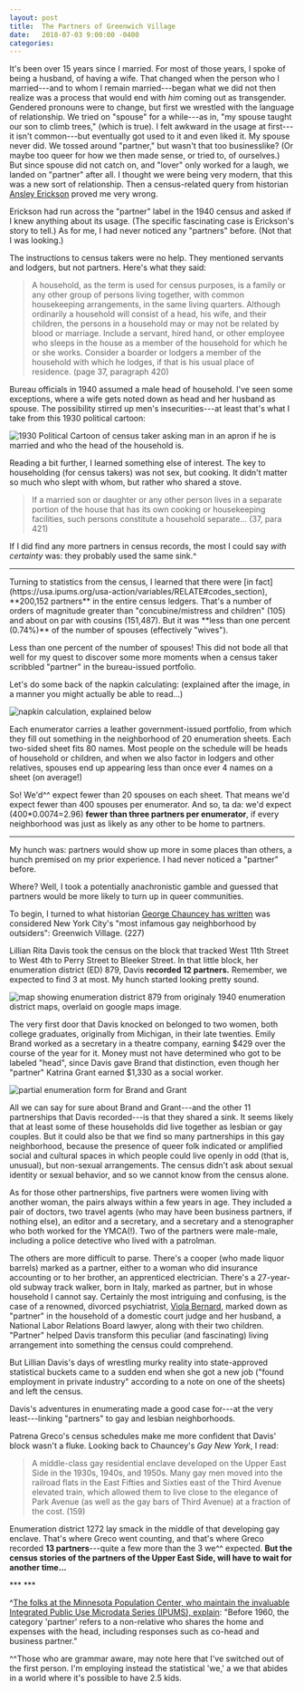 ```yaml
---
layout: post
title:  The Partners of Greenwich Village
date:   2018-07-03 9:00:00 -0400
categories:
---
```



It's been over 15 years since I married. For most of those years, I spoke of being a husband, of having a wife. That changed when the person who I married---and to whom I remain married---began what we did not then realize was a process that would end with *him* coming out as transgender. Gendered pronouns were to change, but first we wrestled with the language of relationship. We tried on "spouse" for a while---as in, "my spouse taught our son to climb trees," (which is true). I felt awkward in the usage at first---it isn't common---but eventually got used to it and even liked it. My spouse never did. We tossed around "partner," but wasn't that too businesslike? (Or maybe too queer for how we then made sense, or tried to, of ourselves.) But since spouse did not catch on, and "lover" only worked for a laugh, we landed on "partner" after all. I thought we were being very modern, that this was a new sort of relationship. Then a census-related query from historian [Ansley Erickson](LINK) proved me very wrong.

Erickson had run across the "partner" label in the 1940 census and asked if I knew anything about its usage. (The specific fascinating case is Erickson's story to tell.) As for me, I had never noticed any "partners" before. (Not that I was looking.)

The instructions to census takers were no help. They mentioned servants and lodgers, but not partners.  Here's what they said:
>A household, as the term is used for census purposes, is a family or any other group of persons living together, with common housekeeping arrangements, in the same living quarters. Although ordinarily a household will consist of a head, his wife, and their children, the persons in a household may or may not be related by blood or marriage. Include a servant, hired hand, or other employee who sleeps in the house as a member of the household for which he or she works. Consider a boarder or lodgers a member of the household with which he lodges, if that is his usual place of residence. (page 37, paragraph 420)

Bureau officials in 1940 assumed a male head of household. I've seen some exceptions, where a wife gets noted down as head and her husband as spouse. The possibility stirred up men's insecurities---at least that's what I take from this 1930 political cartoon:

![1930 Political Cartoon of census taker asking man in an apron if he is married and who the head of the household is.](/images/1930_head_household_cartoon.jpg)
<!---Clipping from *Pittsburgh Press* on 21 March 1930 attached to J.E. Routley, Supervisor, 14th of PA to Acting Director Joseph Hill, 21 March 1930 in Entry 215, “Publicity Materials File of the Statistical Research Division” Box 231 Folder: “E-2 Experiences of 1930 Census Supervisors and Enumerators. Criticisms of Census, Etc.” --->

Reading a bit further, I learned something else of interest. The key to householding (for census takers) was not sex, but cooking. It didn't matter so much who slept with whom, but rather who shared a stove.

>If a married son or daughter or any other person lives in a separate portion of the house that has its own cooking or housekeeping facilities, such persons constitute a household separate... (37, para 421)

If I did find any more partners in census records, the most I could say *with certainty* was: they probably used the same sink.^


***
<p></p>
Turning to statistics from the census, I learned that there were [in fact](https://usa.ipums.org/usa-action/variables/RELATE#codes_section), **200,152 partners** in the entire census ledgers. That's a number of orders of magnitude greater than "concubine/mistress and children" (105) and about on par with cousins (151,487). But it was **less than one percent (0.74%)** of the number of spouses (effectively "wives").
<!-- All figures derived from the IPUMS variable description for "relate" and the sample "1940 Complete Count"-- see here: https://usa.ipums.org/usa-action/variables/RELATE#codes_section -->

Less than one percent of the number of spouses! This did not bode all that well for my quest to discover some more moments when a census taker scribbled "partner" in the bureau-issued portfolio.

Let's do some back of the napkin calculating: (explained after the image, in a manner you might actually be able to read...)

![napkin calculation, explained below](/images/1940-partner-back-o-napkin.jpg)

Each enumerator carries a leather government-issued portfolio, from which they fill out something in the neighborhood of 20 enumeration sheets. Each two-sided sheet fits 80 names.  Most people on the schedule will be heads of household or children, and when we also factor in lodgers and other relatives, spouses end up appearing less than once ever 4 names on a sheet (on average!)

So! We'd^^ expect fewer than 20 spouses on each sheet. That means we'd expect fewer than 400 spouses per enumerator. And so, ta da: we'd expect (400*0.0074=2.96) **fewer than three partners per enumerator**, if every neighborhood was just as likely as any other to be home to partners.

***
<p></p>

My hunch was: partners would show up more in some places than others, a hunch premised on my prior experience. I had never noticed a "partner" before.

Where? Well, I took a potentially anachronistic gamble and guessed that partners would be more likely to turn up in queer communities.

To begin, I turned to what historian [George Chauncey has written](https://www.amazon.com/Gay-New-York-Culture-1890-1940/dp/0465026214) was considered New York City's "most infamous gay neighborhood by outsiders": Greenwich Village. (227)

<!---George Chauncey: "Gay male residential and commercial enclaves developed in the Bowery, Greenwich Village, Times Square, and Harlem in large part because they were the city's major centers of furnished-room housing for single men. Lesbian enclaves developed for similar reasons in the 1920s in Harlem and the Village, then the city's two primary centers of housing for single women." (136)
on importance of apartments: "Such privacy allowed men to bring gay friends home and allowed couples to live together." (158-159)
"A middle-class gay residential enclave developed on the Upper East Side in the 1930s, 1940s, and 1950s. Many gay men moved into the railroad flats in the East Fifties and Sixties east of the Third Avenue elevated train, which allowed them to live close to the elegance of Park Avenue (as well as the gay bars of Third Avenue) at a fraction of the cost. At the same time, a less wealthy gay enclave developed in the Forties west of Eighth Avenue, as large groups of poorer gay men, often youths, crowded into flats in the old tenements of Hell's Kitchen."(159)
"If the Village was considered the city's most infamous gay neighborhood by outsiders, many gay men themselves regarded Harlem as the most exciting center of gay life. In a segregated city, it was the *only* place where black gay men could congregate in commercial establishments, and they were centrally involved in many of the currents of Harlem culture, from the creative literary circles that constituted the Harlem Renaissance to the blues clubs and basements speakeasies where the poorest of Harlem's residents gathered."(227)

"New York's first substantial lesbian enclaves developed in the Village and Harlem at the same time gay male enclaves did."(228)

"Eugene O'Neill's companions in the Village and Provincetown included the noted gay painters Charles Demuth and Marsden Hartley, and, according to O'Neill's biographer Louis Sheaffer, the playwright based Charles Marsden, the effete, implicitly homosexual character in *Strange Interlude*, on them. Margaret Anderson and her masculinely attired lover, Jane Heap, published the influential *Little Review* from the Village, gathering gay and nongay writers around them." --->

Lillian Rita Davis took the census on the block that tracked West 11th Street to West 4th to Perry Street to Bleeker Street. In that little block, her enumeration district (ED) 879, Davis **recorded 12 partners.** Remember, we expected to find 3 at most. My hunch started looking pretty sound.

![map showing enumeration district 879 from originaly 1940 enumeration district maps, overlaid on google maps image.](/images/1940_ED_Greenwich_Village_overlay.jpg)

The very first door that Davis knocked on belonged to two women, both college graduates, originally from Michigan, in their late twenties. Emily Brand worked as a secretary in a theatre company, earning $429 over the course of the year for it. Money must not have determined who got to be labeled "head", since Davis gave Brand that distinction, even though her "partner" Katrina Grant earned $1,330 as a social worker.

![partial enumeration form for Brand and Grant](/images/1940_ED_879_partners.jpg)  

All we can say for sure about Brand and Grant---and the other 11 partnerships that Davis recorded---is that they shared a sink. It seems likely that at least some of these households did live together as lesbian or gay couples. But it could also be that we find so many partnerships in this gay neighborhood, because the presence of queer folk indicated or amplified social and cultural spaces in which people could live openly in odd (that is, unusual), but non-sexual arrangements. The census didn't ask about sexual identity or sexual behavior, and so we cannot know from the census alone.

As for those other partnerships, five partners were women living with another woman, the pairs always within a few years in age. They included a pair of doctors, two travel agents (who may have been business partners, if nothing else), an editor and a secretary, and a secretary and a stenographer who both worked for the YMCA(!). Two of the partners were male-male, including a police detective who lived with a patrolman.

The others are more difficult to parse. There's a cooper (who made liquor barrels) marked as a partner, either to a woman who did insurance accounting or to her brother, an apprenticed electrician. There's a 27-year-old subway track walker, born in Italy, marked as partner, but in whose household I cannot say. Certainly the most intriguing and confusing, is the case of a renowned, divorced psychiatrist, [Viola Bernard](http://www.columbia.edu/cu/lweb/archival/collections/ldpd_5420220/), marked down as "partner" in the household of a domestic court judge and her husband, a National Labor Relations Board lawyer, along with their two children. "Partner" helped Davis transform this peculiar (and fascinating) living arrangement into something the census could comprehend.

But Lillian Davis's days of wrestling murky reality into state-approved statistical buckets came to a sudden end when she got a new job ("found employment in private industry" according to a note on one of the sheets) and left the census.
<!--- This according to a note scrawled on ED 31-879, sheet 62B--->
<!---
other partners: at 270 West 11th, three partnerships in a row
-same-sex women: (35&38, college grads, both travel agents--so maybe business parnters too?) (27&27, college grad and one-year college, YMCA secretary and stenographer) (25&26, 2 years and 3 years college, secretary banking and editor publishing) (44&42, high school grads, secretary for liquor company and municipal stenographer) (50&50, each one year of college, both physicians one in general practice and one in bacteriology---the bacteriologist is of some repute: Adele Sheplar)
-same-sex men: (26&25, college grad and 1-year college, insurance salesman and newspaper promoter) (35&34, one-year high school and 3 college, police dept detective and patrolman!!)
-unclear: (listed as partner, in household where head is a 28yo woman living with 25yo brother; partner is 27--she is insurance bookkeeper, brother is apprentice electrician and partner is cooper in "liquors"--not entirely clear if partner actually belongs to this household); ( 270 male partner from Italy has 5y elementary education and is trackwalker for IRT subway--OR: at 270 W 4th, not clear who partner is) (viola bernard is 32yo divorced college grad and doctor at psychiatric institute, marked as parter, living with head who is 34yo NLRB lawyer and his 36yo wife who is domestic court judge (Shad and Justine Polier), along with their son, an adopted daughter, and a maid -- what a household!) (36 y/o ladieswear clerk with a year of high school -- the final "partner" may not be propertly labeled or coded---it's unclear who the head is...)
--->

Davis's adventures in enumerating made a good case for---at the very least---linking "partners" to gay and lesbian neighborhoods.

Patrena Greco's census schedules make me more confident that Davis' block wasn't a fluke. Looking back to Chauncey's *Gay New York*, I read:
>A middle-class gay residential enclave developed on the Upper East Side in the 1930s, 1940s, and 1950s. Many gay men moved into the railroad flats in the East Fifties and Sixties east of the Third Avenue elevated train, which allowed them to live close to the elegance of Park Avenue (as well as the gay bars of Third Avenue) at a fraction of the cost. (159)

Enumeration district 1272 lay smack in the middle of that developing gay enclave. That's where Greco went counting, and that's where Greco recorded **13 partners**---quite a few more than the 3 we^^ expected. **But the census stories of the partners of the Upper East Side, will have to wait for another time...**

<P> </P>
<P>  </P>
***
***

^[The folks at the Minnesota Population Center, who maintain the invaluable Integrated Public Use Microdata Series (IPUMS), explain](https://usa.ipums.org/usa-action/variables/RELATE#comparability_section): "Before 1960, the category 'partner' refers to a non-relative who shares the home and expenses with the head, including responses such as co-head and business partner."

^^Those who are grammar aware, may note here that I've switched out of the first person. I'm employing instead the statistical 'we,' a we that abides in a world where it's possible to have 2.5 kids.
